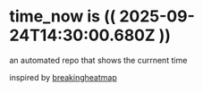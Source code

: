 # time_now is (( 2025-09-24T14:30:00.680Z ))

an automated repo that shows the currnent time

inspired by [breakingheatmap](https://github.com/breakingheatmap/breakingheatmap)